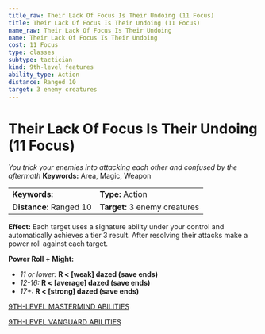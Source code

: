 ```yaml
---
title_raw: Their Lack Of Focus Is Their Undoing (11 Focus)
title: Their Lack Of Focus Is Their Undoing (11 Focus)
name_raw: Their Lack Of Focus Is Their Undoing
name: Their Lack Of Focus Is Their Undoing
cost: 11 Focus
type: classes
subtype: tactician
kind: 9th-level features
ability_type: Action
distance: Ranged 10
target: 3 enemy creatures
---
```


# Their Lack Of Focus Is Their Undoing (11 Focus)

*You trick your enemies into attacking each other and confused by the aftermath* **Keywords:** Area, Magic, Weapon

|                         |                               |
| :---------------------- | :---------------------------- |
| **Keywords:**           | **Type:** Action              |
| **Distance:** Ranged 10 | **Target:** 3 enemy creatures |

**Effect:** Each target uses a signature ability under your control and automatically achieves a tier 3 result. After resolving their attacks make a power roll against each target.

**Power Roll + Might:**

- *11 or lower:* **R \< \[weak\] dazed (save ends)**
- *12-16:* **R \< \[average\] dazed (save ends)**
- *17+:* **R \< \[strong\] dazed (save ends)**

[9TH-LEVEL MASTERMIND ABILITIES](./9th-Level%20Mastermind%20Abilities/9th-Level%20Mastermind%20Abilities.md)

[9TH-LEVEL VANGUARD ABILITIES](./9th-Level%20Vanguard%20Abilities.md)
